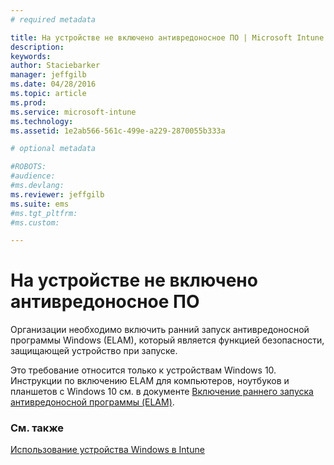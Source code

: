 ```yaml
---
# required metadata

title: На устройстве не включено антивредоносное ПО | Microsoft Intune
description:
keywords:
author: Staciebarker
manager: jeffgilb
ms.date: 04/28/2016
ms.topic: article
ms.prod:
ms.service: microsoft-intune
ms.technology:
ms.assetid: 1e2ab566-561c-499e-a229-2870055b333a

# optional metadata

#ROBOTS:
#audience:
#ms.devlang:
ms.reviewer: jeffgilb
ms.suite: ems
#ms.tgt_pltfrm:
#ms.custom:

---
```



# На устройстве не включено антивредоносное ПО

Организации необходимо включить ранний запуск антивредоносной программы Windows (ELAM), который является функцией безопасности, защищающей устройство при запуске. 

Это требование относится только к устройствам Windows 10. Инструкции по включению ELAM для компьютеров, ноутбуков и планшетов с Windows 10 см. в документе [Включение раннего запуска антивредоносной программы (ELAM)](https://gallery.technet.microsoft.com/How-to-turn-on-Early-84552ec5).


### См. также
[Использование устройства Windows в Intune](using-your-windows-device-with-intune.md)

<!--HONumber=May16_HO2-->


